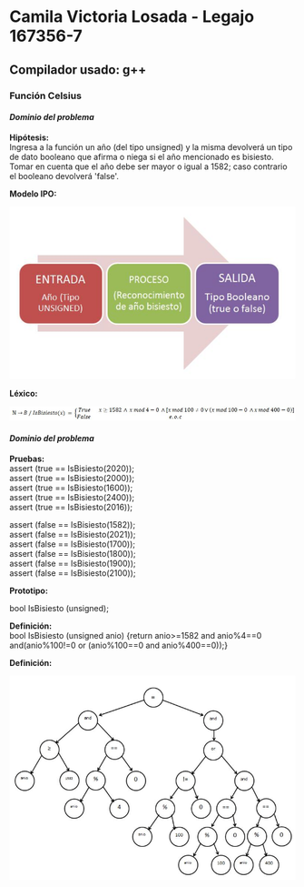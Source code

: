 # Camila Victoria Losada - Legajo 167356-7
## Compilador usado: g++
### Función Celsius
#### *Dominio del problema*  

**Hipótesis:**  
Ingresa a la función un año (del tipo unsigned) y la misma devolverá un tipo de dato booleano que afirma o niega si el año mencionado es bisiesto.
Tomar en cuenta que el año debe ser mayor o igual a 1582; caso contrario el booleano devolverá 'false'.  

**Modelo IPO:**  

![IPO BISIESTO](https://github.com/closada/AED/blob/master/Imgs/IPOBISIESTO.JPG)  

**Léxico:**  

![Funcion Binario](https://github.com/closada/AED/blob/master/Imgs/BISIESTO.JPG)  

#### *Dominio del problema*  

**Pruebas:**  
assert (true == IsBisiesto(2020));  
assert (true == IsBisiesto(2000));  
assert (true == IsBisiesto(1600));  
assert (true == IsBisiesto(2400));  
assert (true == IsBisiesto(2016));  

assert (false == IsBisiesto(1582));  
assert (false == IsBisiesto(2021));  
assert (false == IsBisiesto(1700));  
assert (false == IsBisiesto(1800));  
assert (false == IsBisiesto(1900));  
assert (false == IsBisiesto(2100));  
  

**Prototipo:**  

bool IsBisiesto (unsigned);  

**Definición:**  
bool IsBisiesto (unsigned anio) {return 
anio>=1582 and anio%4==0 and(anio%100!=0 or (anio%100==0 and anio%400==0));}  

**Definición:**  

![Arbol de Expresion](https://github.com/closada/AED/blob/master/Imgs/arbol_expresion_bisiesto.JPG)  


